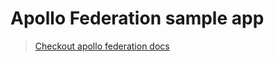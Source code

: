 # Apollo Federation sample app

> [Checkout apollo federation docs](https://www.apollographql.com/docs/federation/)
